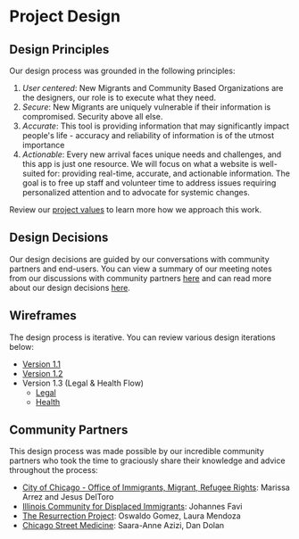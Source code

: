 
# Project Design

## Design Principles

Our design process was grounded in the following principles:

1. *User centered*: New Migrants and Community Based Organizations are the designers, our role is to execute what they need. 
2. *Secure*: New Migrants are uniquely vulnerable if their information is compromised. Security above all else.
3. *Accurate*: This tool is providing information that may significantly impact people's life - accuracy and reliability of information is of the utmost importance
4. *Actionable*: Every new arrival faces unique needs and challenges, and this app is just one resource. We will focus on what a website is well-suited for: providing real-time, accurate, and actionable information. The goal is to free up staff and volunteer time to address issues requiring personalized attention and to advocate for systemic changes.

Review our [project values](new-arrivals-chi/docs/values.md) to learn more how we approach this work.

## Design Decisions

Our design decisions are guided by our conversations with community partners and end-users. You can view a summary of our meeting notes from our discussions with community partners [here](docs/design/stakeholder_meetings.md) and can read more about our design decisions [here](docs/decisions/design.md).

## Wireframes

The design process is iterative. You can review various design iterations below:

- [Version 1.1](docs/design/wireframes/v1.1/v1.1-wireframe.pdf)
- [Version 1.2](docs/design/wireframes/v1.2/v1.2-wireframe.pdf)
- Version 1.3 (Legal & Health Flow)
    - [Legal](docs/design/wireframes/v1.3/v1.3-legal.png)
    - [Health](docs/design/wireframes/v1.3/v1.3-health.png)

## Community Partners

This design process was made possible by our incredible community partners who took the time to graciously share their knowledge and advice throughout the process:

- [City of Chicago - Office of Immigrants, Migrant, Refugee Rights](https://www.chicago.gov/city/en/depts/mayor/provdrs/office_of_new_americans.html): Marissa Arrez and Jesus DelToro
- [Illinois Community for Displaced Immigrants](https://icdichicago.org/): Johannes Favi
- [The Resurrection Project](https://resurrectionproject.org/): Oswaldo Gomez, Laura Mendoza
- [Chicago Street Medicine](https://www.chicagostreetmedicine.org/): Saara-Anne Azizi, Dan Dolan

